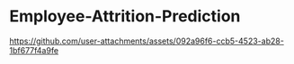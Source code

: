 # Employee-Attrition-Prediction



https://github.com/user-attachments/assets/092a96f6-ccb5-4523-ab28-1bf677f4a9fe


